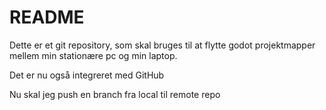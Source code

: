 # README

Dette er et git repository, som skal bruges til at flytte godot projektmapper mellem min stationære pc og min laptop.

Det er nu også integreret med GitHub

Nu skal jeg push en branch fra local til remote repo